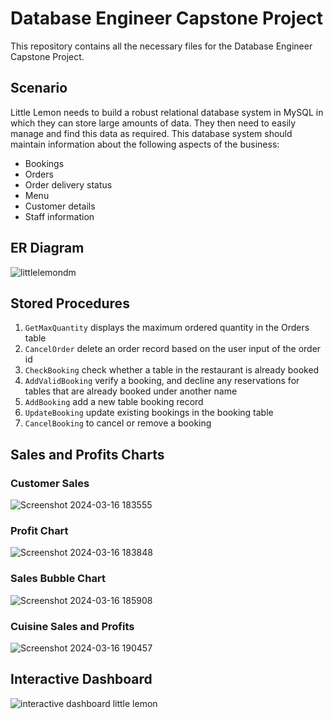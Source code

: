 # Database Engineer Capstone Project
This repository contains all the necessary files for the Database Engineer Capstone Project.

## Scenario
Little Lemon needs to build a robust relational database system in MySQL in which they can store large amounts of data. They then need to easily manage and find this data as required. This database system should maintain information about the following aspects of the business:

* Bookings
* Orders
* Order delivery status
* Menu
* Customer details
* Staff information

## ER Diagram

![littlelemondm](https://github.com/kshitij-hash/db-capstone-project/assets/83551355/031b45de-d44f-499c-8fe9-10e30d5b57f8)

## Stored Procedures
1. `GetMaxQuantity` displays the maximum ordered quantity in the Orders table
2. `CancelOrder` delete an order record based on the user input of the order id
3. `CheckBooking` check whether a table in the restaurant is already booked
4. `AddValidBooking` verify a booking, and decline any reservations for tables that are already booked under another name
5. `AddBooking` add a new table booking record
6. `UpdateBooking` update existing bookings in the booking table
7. `CancelBooking` to cancel or remove a booking

## Sales and Profits Charts

### Customer Sales
![Screenshot 2024-03-16 183555](https://github.com/kshitij-hash/db-capstone-project/assets/83551355/fa15633f-3e31-4777-b785-1d4553993885)

### Profit Chart
![Screenshot 2024-03-16 183848](https://github.com/kshitij-hash/db-capstone-project/assets/83551355/a02e310b-1cc2-4add-88ee-fdb2eb6bcd19)

### Sales Bubble Chart
![Screenshot 2024-03-16 185908](https://github.com/kshitij-hash/db-capstone-project/assets/83551355/fcc86d30-9099-4727-b46a-b9089f1a8d9a)

### Cuisine Sales and Profits
![Screenshot 2024-03-16 190457](https://github.com/kshitij-hash/db-capstone-project/assets/83551355/d26306ba-7403-4cd8-8096-c41b20d24060)

## Interactive Dashboard

![interactive dashboard little lemon](https://github.com/kshitij-hash/db-capstone-project/assets/83551355/f4c96245-8b2e-4e6a-852d-f95c67e040c2)


